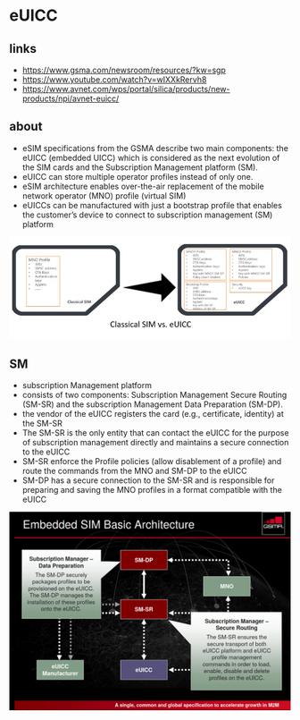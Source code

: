 # eUICC

## links

* https://www.gsma.com/newsroom/resources/?kw=sgp
* https://www.youtube.com/watch?v=wIXXkRervh8
* https://www.avnet.com/wps/portal/silica/products/new-products/npi/avnet-euicc/

## about

*  eSIM specifications from the GSMA describe two main components: the eUICC (embedded UICC) which is considered as the next evolution of the SIM cards and the Subscription Management platform (SM). 
* eUICC can store multiple operator profiles instead of only one.
* eSIM architecture enables over-the-air replacement of the mobile network operator (MNO) profile (virtual SIM) 
* eUICCs can be manufactured with just a bootstrap profile that enables the customer’s device to connect to subscription management (SM) platform

![](../media/euicc1.jpg)

## SM
* subscription Management platform
* consists of two components: Subscription Management Secure Routing (SM-SR) and the subscription Management Data Preparation (SM-DP).
* the vendor of the eUICC registers the card (e.g., certificate, identity) at the SM-SR
* The SM-SR is the only entity that can contact the eUICC for the purpose of subscription management directly and maintains a secure connection to the eUICC
* SM-SR  enforce the Profile policies (allow disablement of a profile) and route the commands from the MNO and SM-DP to the eUICC
* SM-DP has a secure connection to the SM-SR and is responsible for preparing and saving the MNO profiles in a format compatible with the eUICC


![](../media/euicc2.jpg)
